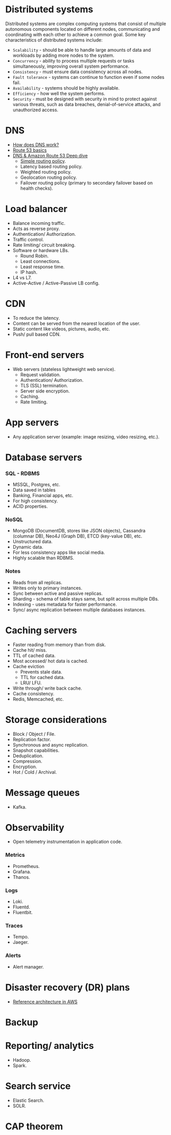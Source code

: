 # Distributed systems
Distributed systems are complex computing systems that consist of multiple autonomous components located on different nodes, communicating and coordinating with each other to achieve a common goal. Some key characteristics of distributed systems include:

* `Scalability` - should be able to handle large amounts of data and workloads by adding more nodes to the system.
* `Concurrency` - ability to process multiple requests or tasks simultaneously, improving overall system performance.
* `Consistency` - must ensure data consistency across all nodes. 
* `Fault tolerance` - systems can continue to function even if some nodes fail.
* `Availability` - systems should be highly available. 
* `Efficiency` - how well the system performs.
* `Security` - must be designed with security in mind to protect against various threats, such as data breaches, denial-of-service attacks, and unauthorized access.

# DNS
* [How does DNS work?](https://www.youtube.com/watch?v=27r4Bzuj5NQ)
* [Route 53 basics](https://www.youtube.com/watch?v=JRZiQFVWpi8)
* [DNS & Amazon Route 53 Deep dive](https://www.youtube.com/watch?v=94vdYMBcE5Y&t=2495s)  
  * [Simple routing policy](https://youtu.be/94vdYMBcE5Y?t=1186).
  * Latency based routing policy.
  * Weighted routing policy.
  * Geolocation routing policy.
  * Failover routing policy (primary to secondary failover based on health checks).

# Load balancer
* Balance incoming traffic.
* Acts as reverse proxy.
* Authentication/ Authorization.
* Traffic control.
* Rate limiting/ circuit breaking.
* Software or hardware LBs.  
  * Round Robin.  
  * Least connections.
  * Least response time.
  * IP hash.
* L4 vs L7.
* Active-Active / Active-Passive LB config.

# CDN
* To reduce the latency.
* Content can be served from the nearest location of the user.
* Static content like videos, pictures, audio, etc.
* Push/ pull based CDN.

# Front-end servers
* Web servers (stateless lightweight web service).
  * Request validation.
  * Authentication/ Authorization.
  * TLS (SSL) termination.
  * Server side encryption.
  * Caching.
  * Rate limiting.

# App servers
* Any application server (example: image resizing, video resizing, etc.).

# Database servers
### SQL - RDBMS
* MSSQL, Postgres, etc.
* Data saved in tables
* Banking, Financial apps, etc.
* For high consistency.
* ACID properties.

### NoSQL
* MongoDB (DocumentDB, stores like JSON objects), Cassandra (columnar DB), Neo4J (Graph DB), ETCD (key-value DB), etc.
* Unstructured data.
* Dynamic data.
* For less consistency apps like social media.
* Highly scalable than RDBMS.

### Notes
* Reads from all replicas.
* Writes only to primary instances.
* Sync between active and passive replicas.
* Sharding - schema of table stays same, but split across multiple DBs.
* Indexing - uses metadata for faster performance.
* Sync/ async replication between multiple databases instances.

# Caching servers
* Faster reading from memory than from disk.
* Cache hit/ miss.
* TTL of cached data.
* Most accessed/ hot data is cached.
* Cache eviction
  * Prevents stale data.
  * TTL for cached data.
  * LRU/ LFU.
* Write through/ write back cache.
* Cache consistency.
* Redis, Memcached, etc.

# Storage considerations
* Block / Object / File.  
* Replication factor.
* Synchronous and async replication.
* Snapshot capabilities.
* Deduplication.
* Compression.
* Encryption.
* Hot / Cold / Archival.

# Message queues
* Kafka.

# Observability
* Open telemetry instrumentation in application code.

### Metrics
* Prometheus.
* Grafana. 
* Thanos. 
 
### Logs
* Loki. 
* Fluentd. 
* Fluentbit.

### Traces
* Tempo.
* Jaeger.

### Alerts
* Alert manager.

# Disaster recovery (DR) plans
* [Reference architecture in AWS](https://aws.amazon.com/blogs/architecture/disaster-recovery-dr-architecture-on-aws-part-i-strategies-for-recovery-in-the-cloud/)

# Backup

# Reporting/ analytics
* Hadoop.
* Spark.

# Search service
* Elastic Search.
* SOLR.

# CAP theorem


